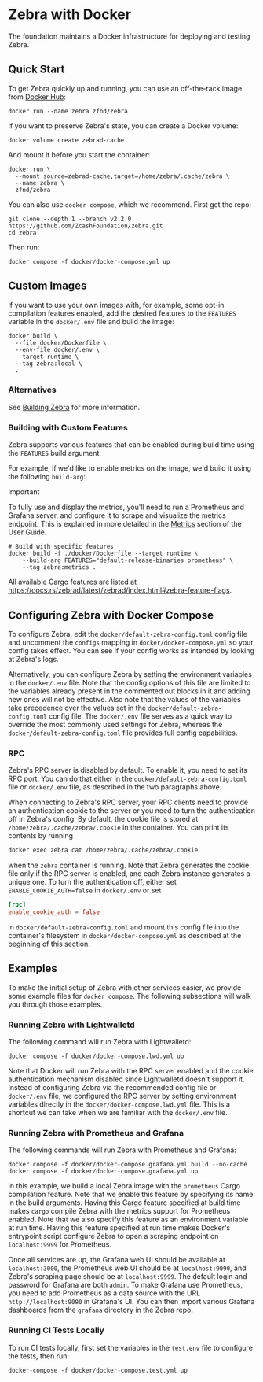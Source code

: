 # Zebra with Docker

The foundation maintains a Docker infrastructure for deploying and testing Zebra.

## Quick Start

To get Zebra quickly up and running, you can use an off-the-rack image from
[Docker Hub](https://hub.docker.com/r/zfnd/zebra/tags):

```shell
docker run --name zebra zfnd/zebra
```

If you want to preserve Zebra's state, you can create a Docker volume:

```shell
docker volume create zebrad-cache
```

And mount it before you start the container:

```shell
docker run \
  --mount source=zebrad-cache,target=/home/zebra/.cache/zebra \
  --name zebra \
  zfnd/zebra
```

You can also use `docker compose`, which we recommend. First get the repo:

```shell
git clone --depth 1 --branch v2.2.0 https://github.com/ZcashFoundation/zebra.git
cd zebra
```

Then run:

```shell
docker compose -f docker/docker-compose.yml up
```

## Custom Images

If you want to use your own images with, for example, some opt-in compilation
features enabled, add the desired features to the `FEATURES` variable in the
`docker/.env` file and build the image:

```shell
docker build \
  --file docker/Dockerfile \
  --env-file docker/.env \
  --target runtime \
  --tag zebra:local \
  .
```

### Alternatives

See [Building Zebra](https://github.com/ZcashFoundation/zebra#manual-build) for more information.


### Building with Custom Features

Zebra supports various features that can be enabled during build time using the `FEATURES` build argument:

For example, if we'd like to enable metrics on the image, we'd build it using the following `build-arg`:

> [!IMPORTANT]
> To fully use and display the metrics, you'll need to run a Prometheus and Grafana server, and configure it to scrape and visualize the metrics endpoint. This is explained in more detailed in the [Metrics](https://zebra.zfnd.org/user/metrics.html#zebra-metrics) section of the User Guide.

```shell
# Build with specific features
docker build -f ./docker/Dockerfile --target runtime \
    --build-arg FEATURES="default-release-binaries prometheus" \
    --tag zebra:metrics .
```

All available Cargo features are listed at
<https://docs.rs/zebrad/latest/zebrad/index.html#zebra-feature-flags>.

## Configuring Zebra with Docker Compose

To configure Zebra, edit the `docker/default-zebra-config.toml` config file and
uncomment the `configs` mapping in `docker/docker-compose.yml` so your config
takes effect. You can see if your config works as intended by looking at Zebra's
logs.

Alternatively, you can configure Zebra by setting the environment variables in
the `docker/.env` file. Note that the config options of this file are limited to
the variables already present in the commented out blocks in it and adding new
ones will not be effective. Also note that the values of the variables take
precedence over the values set in the `docker/default-zebra-config.toml` config
file. The `docker/.env` file serves as a quick way to override the most commonly
used settings for Zebra, whereas the `docker/default-zebra-config.toml` file
provides full config capabilities.

### RPC

Zebra's RPC server is disabled by default. To enable it, you need to set its RPC
port. You can do that either in the `docker/default-zebra-config.toml` file or
`docker/.env` file, as described in the two paragraphs above.

When connecting to Zebra's RPC server, your RPC clients need to provide an
authentication cookie to the server or you need to turn the authentication off
in Zebra's config. By default, the cookie file is stored at
`/home/zebra/.cache/zebra/.cookie` in the container. You can print its contents
by running

```bash
docker exec zebra cat /home/zebra/.cache/zebra/.cookie
```

when the `zebra` container is running. Note that Zebra generates the cookie file
only if the RPC server is enabled, and each Zebra instance generates a unique
one. To turn the authentication off, either set `ENABLE_COOKIE_AUTH=false` in
`docker/.env` or set

```toml
[rpc]
enable_cookie_auth = false
```

in `docker/default-zebra-config.toml` and mount this config file into the
container's filesystem in `docker/docker-compose.yml` as described at the
beginning of this section.

## Examples

To make the initial setup of Zebra with other services easier, we provide some
example files for `docker compose`. The following subsections will walk you
through those examples.

### Running Zebra with Lightwalletd

The following command will run Zebra with Lightwalletd:

```shell
docker compose -f docker/docker-compose.lwd.yml up
```

Note that Docker will run Zebra with the RPC server enabled and the cookie
authentication mechanism disabled since Lightwalletd doesn't support it. Instead
of configuring Zebra via the recommended config file or `docker/.env` file, we
configured the RPC server by setting environment variables directly in the
`docker/docker-compose.lwd.yml` file. This is a shortcut we can take when we are
familiar with the `docker/.env` file.

### Running Zebra with Prometheus and Grafana

The following commands will run Zebra with Prometheus and Grafana:

```shell
docker compose -f docker/docker-compose.grafana.yml build --no-cache
docker compose -f docker/docker-compose.grafana.yml up
```

In this example, we build a local Zebra image with the `prometheus` Cargo
compilation feature. Note that we enable this feature by specifying its name in
the build arguments. Having this Cargo feature specified at build time makes
`cargo` compile Zebra with the metrics support for Prometheus enabled. Note that
we also specify this feature as an environment variable at run time. Having this
feature specified at run time makes Docker's entrypoint script configure Zebra
to open a scraping endpoint on `localhost:9999` for Prometheus.

Once all services are up, the Grafana web UI should be available at
`localhost:3000`, the Prometheus web UI should be at `localhost:9090`, and
Zebra's scraping page should be at `localhost:9999`. The default login and
password for Grafana are both `admin`. To make Grafana use Prometheus, you need
to add Prometheus as a data source with the URL `http://localhost:9090` in
Grafana's UI. You can then import various Grafana dashboards from the `grafana`
directory in the Zebra repo.

### Running CI Tests Locally

To run CI tests locally, first set the variables in the `test.env` file to
configure the tests, then run:

```shell
docker-compose -f docker/docker-compose.test.yml up
```
